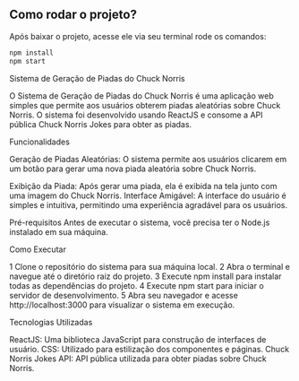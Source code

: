## Como rodar o projeto?

Após baixar o projeto, acesse ele via seu terminal rode os comandos:

```sh
npm install
npm start
```

Sistema de Geração de Piadas do Chuck Norris

O Sistema de Geração de Piadas do Chuck Norris é uma aplicação web simples que permite aos usuários obterem piadas aleatórias sobre Chuck Norris. 
O sistema foi desenvolvido usando ReactJS e consome a API pública Chuck Norris Jokes para obter as piadas.

Funcionalidades

Geração de Piadas Aleatórias: O sistema permite aos usuários clicarem em um botão para gerar uma nova piada aleatória sobre Chuck Norris.

Exibição da Piada: Após gerar uma piada, ela é exibida na tela junto com uma imagem do Chuck Norris.
Interface Amigável: A interface do usuário é simples e intuitiva, permitindo uma experiência agradável para os usuários.


Pré-requisitos
Antes de executar o sistema, você precisa ter o Node.js instalado em sua máquina.

Como Executar

1 Clone o repositório do sistema para sua máquina local.
2 Abra o terminal e navegue até o diretório raiz do projeto.
3 Execute npm install para instalar todas as dependências do projeto.
4 Execute npm start para iniciar o servidor de desenvolvimento.
5 Abra seu navegador e acesse http://localhost:3000 para visualizar o sistema em execução.


Tecnologias Utilizadas

ReactJS: Uma biblioteca JavaScript para construção de interfaces de usuário.
CSS: Utilizado para estilização dos componentes e páginas.
Chuck Norris Jokes API: API pública utilizada para obter piadas sobre Chuck Norris.
